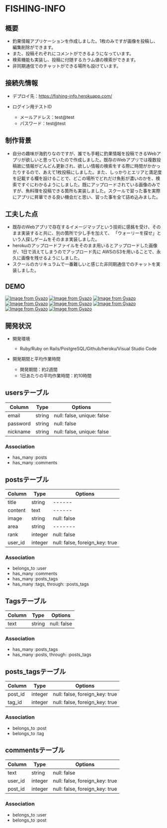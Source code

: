 # FISHING-INFO


## 概要
- 釣果情報アプリケーションを作成しました。1枚のみですが画像を投稿し、編集削除ができます。
- また、投稿それぞれにコメントができるようになっています。
- 検索機能も実装し、投稿に付随するカラム値の検索ができます。
- 非同期通信でのチャットができる場所も設けています。

## 接続先情報
- デプロイ先：https://fishing-info.herokuapp.com/

- ログイン用テストID
    - メールアドレス：test@test
    - パスワード：test@test

## 制作背景
- 自分の趣味が海釣りなのですが、誰でも手軽に釣果情報を投稿できるWebアプリが欲しいと思っていたので作成しました。既存のWebアプリでは複数投稿故に情報がどんどん更新され、欲しい情報の検索をする際に時間がかかったりするので、あえて1枚投稿にしました。また、しっかりとエリアと満足度を記載する欄を設けることで、どこの場所でどれだけ魚影が濃いのかを、検索ですぐにわかるようにしました。既にアップロードされている画像のみですが、魚料理を投稿できる箇所も実装しました。スクールで習った事を実際にアプリに昇華できる良い機会だと思い、習った事を全て詰め込みました。

## 工夫した点
- 既存のWebアプリで存在するイメージマップという技術に感銘を受け、そのまま実装すると共に、別の箇所で少し手を加えて、
  「ウォーリーを探せ」という人探しゲームをそのまま実装しました。
- herokuのアップロードファイルをそのまま用いるとアップロードした画像が、1日で消えてしまうのでアップロード先に
  AWSのS3を用いることで、永久に画像を残せるようにしました。
- スクールのカリキュラムで一番難しいと感じた非同期通信でのチャットを実装しました。

## DEMO
[![Image from Gyazo](https://i.gyazo.com/1fefff926302a6b3989f948ebf9fc83e.jpg)](https://gyazo.com/1fefff926302a6b3989f948ebf9fc83e)
[![Image from Gyazo](https://i.gyazo.com/611de860190dfc6f26ffd3cc6696f2c2.png)](https://gyazo.com/611de860190dfc6f26ffd3cc6696f2c2)
[![Image from Gyazo](https://i.gyazo.com/0c01084fcd54442cf16d49cdfded96de.png)](https://gyazo.com/0c01084fcd54442cf16d49cdfded96de)
[![Image from Gyazo](https://i.gyazo.com/24f3472b17ae8ffb96a5a21e3c79e721.jpg)](https://gyazo.com/24f3472b17ae8ffb96a5a21e3c79e721)
[![Image from Gyazo](https://i.gyazo.com/36d277f9b6c8c08858ddde8b0e4460c4.png)](https://gyazo.com/36d277f9b6c8c08858ddde8b0e4460c4)
[![Image from Gyazo](https://i.gyazo.com/d8b9fe5aa2b99d180bbae9ce42d8a662.jpg)](https://gyazo.com/d8b9fe5aa2b99d180bbae9ce42d8a662)
[![Image from Gyazo](https://i.gyazo.com/0f9f1d42dfbb1c2c6a3b199555dca25e.jpg)](https://gyazo.com/0f9f1d42dfbb1c2c6a3b199555dca25e)
[![Image from Gyazo](https://i.gyazo.com/229bf0bb66de7bc7a613e03ec710e556.jpg)](https://gyazo.com/229bf0bb66de7bc7a613e03ec710e556)

## 開発状況
- 開発環境
  - Ruby/Ruby on Rails/PostgreSQL/Github/heroku/Visual Studio Code
  
- 開発期間と平均作業時間
  - 開発期間：約2週間
  - 1日あたりの平均作業時間：約10時間


## usersテーブル
|Column|Type|Options|
|------|----|-------|
|email|string|null: false, unique: false|
|password|string|null: false|
|nickname|string|null: false, unique: false|
### Association
- has_many :posts
- has_many :comments


## postsテーブル
|Column|Type|Options|
|------|----|-------|
|title|string|------|
|content|text|------|
|image|string|null: false|
|area|string|-------|
|rank|integer|null: false|
|user_id|integer|null: false, foreign_key: true|
### Association
- belongs_to :user
- has_many :comments
- has_many :posts_tags
- has_many :tags, through: :posts_tags


## Tagsテーブル
|Column|Type|Options|
|------|----|-------|
|text|string|null: false|
### Association
- has_many :posts_tags
- has_many :posts, through: :posts_tags


## posts_tagsテーブル
|Column|Type|Options|
|------|----|-------|
|post_id|integer|null: false, foreign_key: true|
|tag_id|integer|null: false, foreign_key: true|
### Association
- belongs_to :post
- belongs_to :tag


## commentsテーブル
|Column|Type|Options|
|------|----|-------|
|text|string|null: false|
|user_id|integer|null: false, foreign_key: true|
|post_id|integer|null: false, foreign_key: true|
### Association
- belongs_to :user
- belongs_to :post
